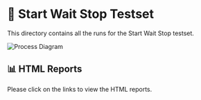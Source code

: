 # 🧪 Start Wait Stop Testset

This directory contains all the runs for the Start Wait Stop testset.

![Process Diagram](start-wait-stop/start-wait-stop.svg)

## 📊 HTML Reports

Please click on the links to view the HTML reports.
